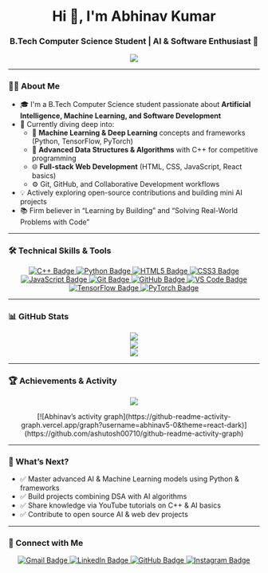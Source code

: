 <h1 align="center">Hi 👋, I'm Abhinav Kumar</h1>
<h3 align="center">B.Tech Computer Science Student | AI & Software Enthusiast 🚀</h3>

<p align="center">
  <img src="https://readme-typing-svg.demolab.com/?lines=Learning+DSA+and+AI+Skills;Building+Innovative+Projects;Driven+by+Tech+Curiosity!&center=true&width=440&height=45" />
</p>

---

### 👨‍🎓 About Me
- 🎓 I'm a B.Tech Computer Science student passionate about **Artificial Intelligence, Machine Learning, and Software Development**  
- 🌱 Currently diving deep into:
  - 🤖 **Machine Learning & Deep Learning** concepts and frameworks (Python, TensorFlow, PyTorch)
  - 🧠 **Advanced Data Structures & Algorithms** with C++ for competitive programming  
  - 🌐 **Full-stack Web Development** (HTML, CSS, JavaScript, React basics)
  - ⚙️ Git, GitHub, and Collaborative Development workflows
- 💡 Actively exploring open-source contributions and building mini AI projects  
- 📚 Firm believer in “Learning by Building” and “Solving Real-World Problems with Code”  

---

### 🛠️ Technical Skills & Tools

<p align="center">
  <a href="https://www.cplusplus.com/" target="_blank">
    <img src="https://img.shields.io/badge/C++-00599C?style=for-the-badge&logo=c%2b%2b&logoColor=white" alt="C++ Badge"/>
  </a>

  <a href="https://www.python.org/" target="_blank">
    <img src="https://img.shields.io/badge/Python-3776AB?style=for-the-badge&logo=python&logoColor=white" alt="Python Badge"/>
  </a>

  <a href="https://developer.mozilla.org/en-US/docs/Web/HTML" target="_blank">
    <img src="https://img.shields.io/badge/HTML5-E34F26?style=for-the-badge&logo=html5&logoColor=white" alt="HTML5 Badge"/>
  </a>

  <a href="https://developer.mozilla.org/en-US/docs/Web/CSS" target="_blank">
    <img src="https://img.shields.io/badge/CSS3-1572B6?style=for-the-badge&logo=css3&logoColor=white" alt="CSS3 Badge"/>
  </a>

  <a href="https://www.javascript.com/" target="_blank">
  <img src="https://img.shields.io/badge/JavaScript-F7DF1E?style=for-the-badge&logo=javascript&logoColor=black" alt="JavaScript Badge"/>
  </a>

  <a href="https://git-scm.com/" target="_blank">
    <img src="https://img.shields.io/badge/Git-F05032?style=for-the-badge&logo=git&logoColor=white" alt="Git Badge"/>
  </a>

  <a href="https://github.com/" target="_blank">
    <img src="https://img.shields.io/badge/GitHub-181717?style=for-the-badge&logo=github&logoColor=white" alt="GitHub Badge"/>
  </a>

  <a href="https://code.visualstudio.com/" target="_blank">
    <img src="https://img.shields.io/badge/VS%20Code-007ACC?style=for-the-badge&logo=visual-studio-code&logoColor=white" alt="VS Code Badge"/>
  </a>

  <a href="https://www.tensorflow.org/" target="_blank">
    <img src="https://img.shields.io/badge/TensorFlow-FF6F00?style=for-the-badge&logo=tensorflow&logoColor=white" alt="TensorFlow Badge"/>
  </a>

  <a href="https://pytorch.org/" target="_blank">
    <img src="https://img.shields.io/badge/PyTorch-EE4C2C?style=for-the-badge&logo=pytorch&logoColor=white" alt="PyTorch Badge"/>
  </a>
</p>

---

### 📊 GitHub Stats

<p align="center">
  <img src="https://github-readme-stats.vercel.app/api?username=abhinav5-0&show_icons=true&theme=midnight-purple" />
  <br/>
  <img src="https://github-readme-streak-stats.herokuapp.com?user=abhinav5-0&theme=midnight-purple" />
  <br/>
  <img src="https://github-readme-stats.vercel.app/api/top-langs/?username=abhinav5-0&layout=compact&theme=midnight-purple" />
</p>

---

### 🏆 Achievements & Activity

<p align="center">
  <img src="https://github-profile-trophy.vercel.app/?username=abhinav5-0&theme=midnight-purple&row=1&column=6" />
</p>

<p align="center">
  [![Abhinav’s activity graph](https://github-readme-activity-graph.vercel.app/graph?username=abhinav5-0&theme=react-dark)](https://github.com/ashutosh00710/github-readme-activity-graph)
</p>

---

### 🔭 What’s Next?
- ✅ Master advanced AI & Machine Learning models using Python & frameworks  
- ✅ Build projects combining DSA with AI algorithms  
- ✅ Share knowledge via YouTube tutorials on C++ & AI basics  
- ✅ Contribute to open source AI & web dev projects  

---

### 🤝 Connect with Me

<p align="center">
  <a href="mailto:abhinavak381@gmail.com" target="_blank">
    <img src="https://img.shields.io/badge/Gmail-D14836?style=for-the-badge&logo=gmail&logoColor=white" alt="Gmail Badge"/>
  </a>
  
  <a href="https://linkedin.com/in/abhinav50" target="_blank">
    <img src="https://img.shields.io/badge/LinkedIn-0077B5?style=for-the-badge&logo=linkedin&logoColor=white" alt="LinkedIn Badge"/>
  </a>

  <a href="https://github.com/abhinav5-0" target="_blank">
    <img src="https://img.shields.io/badge/GitHub-100000?style=for-the-badge&logo=github&logoColor=white" alt="GitHub Badge"/>
  </a>

  <a href="https://www.instagram.com/abhinav5_0" target="_blank">
    <img src="https://img.shields.io/badge/Instagram-E4405F?style=for-the-badge&logo=instagram&logoColor=white" alt="Instagram Badge"/>
  </a>
</p>
